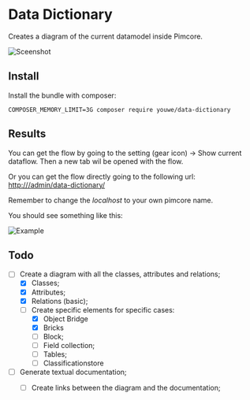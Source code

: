 Data Dictionary
======
Creates a diagram of the current datamodel inside Pimcore.

![Sceenshot](https://thumb.ibb.co/c2Vsvf/Screenshot-2018-10-17-at-23-46-00.png)

## Install

Install the bundle with composer:

```
COMPOSER_MEMORY_LIMIT=3G composer require youwe/data-dictionary
```

## Results

You can get the flow by going to the setting (gear icon) -> Show current dataflow. Then a new tab wil be opened with the flow.

Or you can get the flow directly going to the following url: 
[http://<localhost>/admin/data-dictionary/](http://<localhost>/admin/data-dictionary)

Remember to change the *localhost* to your own pimcore name.

You should see something like this:

![Example](https://image.ibb.co/dF71pU/image.png)


## Todo
- [ ]  Create a diagram with all the classes, attributes and relations;
    - [x] Classes;
    - [x] Attributes;
    - [x] Relations (basic);  
    - [ ]  Create specific elements for specific cases:
        - [x]  Object Bridge
        - [x]  Bricks
        - [ ]  Block;
        - [ ]  Field collection;
        - [ ]  Tables;
        - [ ]  Classificationstore
- [ ] Generate textual documentation;
    - [ ] Create links between the diagram and the documentation;
    
